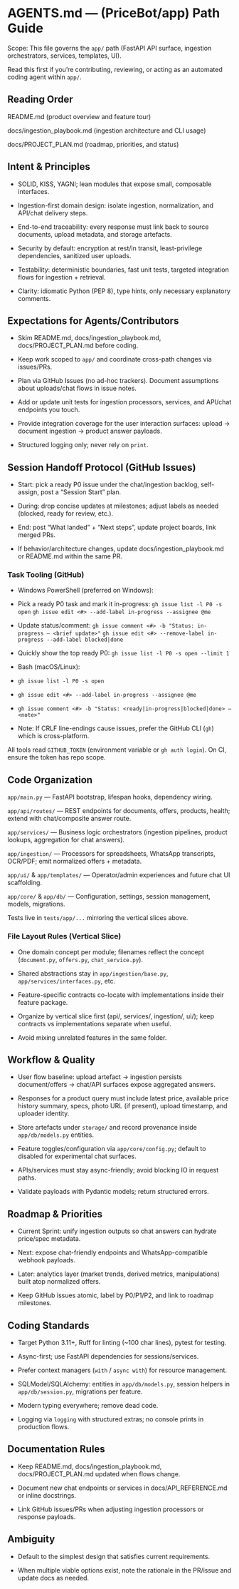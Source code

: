 # AGENTS.md — (PriceBot/app) Path Guide

Scope: This file governs the `app/` path (FastAPI API surface, ingestion orchestrators, services, templates, UI).

Read this first if you’re contributing, reviewing, or acting as an automated coding agent within `app/`.

## Reading Order

README.md (product overview and feature tour)

docs/ingestion_playbook.md (ingestion architecture and CLI usage)

docs/PROJECT_PLAN.md (roadmap, priorities, and status)

## Intent & Principles

- SOLID, KISS, YAGNI; lean modules that expose small, composable interfaces.

- Ingestion-first domain design: isolate ingestion, normalization, and API/chat delivery steps.

- End-to-end traceability: every response must link back to source documents, upload metadata, and storage artefacts.

- Security by default: encryption at rest/in transit, least-privilege dependencies, sanitized user uploads.

- Testability: deterministic boundaries, fast unit tests, targeted integration flows for ingestion + retrieval.

- Clarity: idiomatic Python (PEP 8), type hints, only necessary explanatory comments.

## Expectations for Agents/Contributors

- Skim README.md, docs/ingestion_playbook.md, docs/PROJECT_PLAN.md before coding.

- Keep work scoped to `app/` and coordinate cross-path changes via issues/PRs.

- Plan via GitHub Issues (no ad-hoc trackers). Document assumptions about uploads/chat flows in issue notes.

- Add or update unit tests for ingestion processors, services, and API/chat endpoints you touch.

- Provide integration coverage for the user interaction surfaces: upload → document ingestion → product answer payloads.

- Structured logging only; never rely on `print`.

## Session Handoff Protocol (GitHub Issues)

- Start: pick a ready P0 issue under the chat/ingestion backlog, self-assign, post a “Session Start” plan.

- During: drop concise updates at milestones; adjust labels as needed (blocked, ready for review, etc.).

- End: post “What landed” + “Next steps”, update project boards, link merged PRs.

- If behavior/architecture changes, update docs/ingestion_playbook.md or README.md within the same PR.

### Task Tooling (GitHub)

- Windows PowerShell (preferred on Windows):

- Pick a ready P0 task and mark it in-progress:
  `gh issue list -l P0 -s open`
  `gh issue edit <#> --add-label in-progress --assignee @me`

- Update status/comment:
  `gh issue comment <#> -b "Status: in-progress — <brief update>"`
  `gh issue edit <#> --remove-label in-progress --add-label blocked|done`

- Quickly show the top ready P0:
  `gh issue list -l P0 -s open --limit 1`

- Bash (macOS/Linux):

- `gh issue list -l P0 -s open`
- `gh issue edit <#> --add-label in-progress --assignee @me`
- `gh issue comment <#> -b "Status: <ready|in-progress|blocked|done> — <note>"`

- Note: If CRLF line-endings cause issues, prefer the GitHub CLI (`gh`) which is cross-platform.

All tools read `GITHUB_TOKEN` (environment variable or `gh auth login`). On CI, ensure the token has repo scope.

## Code Organization

`app/main.py` — FastAPI bootstrap, lifespan hooks, dependency wiring.

`app/api/routes/` — REST endpoints for documents, offers, products, health; extend with chat/composite answer route.

`app/services/` — Business logic orchestrators (ingestion pipelines, product lookups, aggregation for chat answers).

`app/ingestion/` — Processors for spreadsheets, WhatsApp transcripts, OCR/PDF; emit normalized offers + metadata.

`app/ui/` & `app/templates/` — Operator/admin experiences and future chat UI scaffolding.

`app/core/` & `app/db/` — Configuration, settings, session management, models, migrations.

Tests live in `tests/app/...` mirroring the vertical slices above.

### File Layout Rules (Vertical Slice)

- One domain concept per module; filenames reflect the concept (`document.py`, `offers.py`, `chat_service.py`).

- Shared abstractions stay in `app/ingestion/base.py`, `app/services/interfaces.py`, etc.

- Feature-specific contracts co-locate with implementations inside their feature package.

- Organize by vertical slice first (api/, services/, ingestion/, ui/); keep contracts vs implementations separate when useful.

- Avoid mixing unrelated features in the same folder.

## Workflow & Quality

- User flow baseline: upload artefact → ingestion persists document/offers → chat/API surfaces expose aggregated answers.

- Responses for a product query must include latest price, available price history summary, specs, photo URL (if present), upload timestamp, and uploader identity.

- Store artefacts under `storage/` and record provenance inside `app/db/models.py` entities.

- Feature toggles/configuration via `app/core/config.py`; default to disabled for experimental chat surfaces.

- APIs/services must stay async-friendly; avoid blocking IO in request paths.

- Validate payloads with Pydantic models; return structured errors.

## Roadmap & Priorities

- Current Sprint: unify ingestion outputs so chat answers can hydrate price/spec metadata.

- Next: expose chat-friendly endpoints and WhatsApp-compatible webhook payloads.

- Later: analytics layer (market trends, derived metrics, manipulations) built atop normalized offers.

- Keep GitHub issues atomic, label by P0/P1/P2, and link to roadmap milestones.

## Coding Standards

- Target Python 3.11+, Ruff for linting (~100 char lines), pytest for testing.

- Async-first; use FastAPI dependencies for sessions/services.

- Prefer context managers (`with` / `async with`) for resource management.

- SQLModel/SQLAlchemy: entities in `app/db/models.py`, session helpers in `app/db/session.py`, migrations per feature.

- Modern typing everywhere; remove dead code.

- Logging via `logging` with structured extras; no console prints in production flows.

## Documentation Rules

- Keep README.md, docs/ingestion_playbook.md, docs/PROJECT_PLAN.md updated when flows change.

- Document new chat endpoints or services in docs/API_REFERENCE.md or inline docstrings.

- Link GitHub issues/PRs when adjusting ingestion processors or response payloads.

## Ambiguity

- Default to the simplest design that satisfies current requirements.

- When multiple viable options exist, note the rationale in the PR/issue and update docs as needed.
